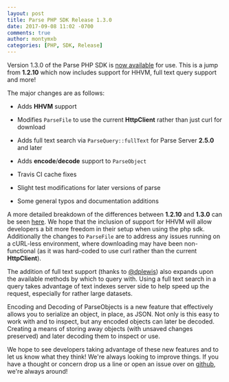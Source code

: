 ```yaml
---
layout: post
title: Parse PHP SDK Release 1.3.0
date: 2017-09-08 11:02 -0700
comments: true
author: montymxb
categories: [PHP, SDK, Release]
---
```


Version 1.3.0 of the Parse PHP SDK is [now available](https://github.com/parse-community/parse-php-sdk/releases/tag/1.3.0) for use.
This is a jump from **1.2.10** which now includes support for HHVM, full text query support and more!

<!-- more -->

The major changes are as follows:

- Adds **HHVM** support

- Modifies `ParseFile` to use the current **HttpClient** rather than just curl for download

- Adds full text search via `ParseQuery::fullText` for Parse Server **2.5.0** and later

- Adds **encode**/**decode** support to `ParseObject`

- Travis CI cache fixes

- Slight test modifications for later versions of parse

- Some general typos and documentation additions

A more detailed breakdown of the differences between **1.2.10** and **1.3.0** can be seen [here](https://github.com/parse-community/parse-php-sdk/compare/1.2.10...1.3.0).
We hope that the inclusion of support for HHVM will allow developers a bit more freedom in their setup when using the php sdk.
Additionally the changes to `ParseFile` are to address any issues running on a cURL-less environment, where downloading may have been non-functional (as it was hard-coded to use curl rather than the current **HttpClient**).

The addition of full text support (thanks to [@dplewis](https://github.com/dplewis)) also expands upon the available methods by which to query with.
Using a full text search in a query takes advantage of text indexes server side to help speed up the request, especially for rather large datasets.

Encoding and Decoding of ParseObjects is a new feature that effectively allows you to serialize an object, in place, as JSON.
Not only is this easy to work with and to inspect, but any encoded objects can later be decoded. Creating a means of storing away objects (with unsaved changes preserved) and later decoding them to inspect or use.

We hope to see developers taking advantage of these new features and to let us know what they think! We're always looking to improve things.
If you have a thought or concern drop us a line or open an issue over on [github](https://github.com/parse-community/parse-php-sdk), we're always around!
